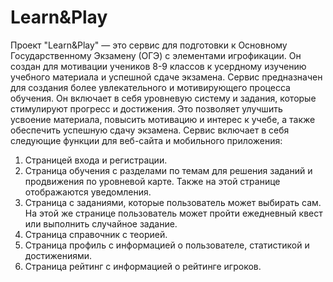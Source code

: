 # Learn&Play
Проект "Learn&Play" — это сервис для подготовки к Основному Государственному Экзамену (ОГЭ) с элементами игрофикации. Он создан для мотивации учеников 8-9 классов к усердному изучению учебного материала и успешной сдаче экзамена. Сервис предназначен для создания более увлекательного и мотивирующего процесса обучения. Он включает в себя уровневую систему и задания, которые стимулируют прогресс и достижения. Это позволяет улучшить усвоение материала, повысить мотивацию и интерес к учебе, а также обеспечить успешную сдачу экзамена. Сервис включает в себя следующие функции для веб-сайта и мобильного приложения: 
1.	Страницей входа и регистрации.
2.	Страница обучения с разделами по темам для решения заданий и продвижения по уровневой карте. Также на этой странице отображаются уведомления.
3.	Страница с заданиями, которые пользователь может выбирать сам. На этой же странице пользователь может пройти ежедневный квест или выполнить случайное задание.
4.	Страница справочник с теорией.
5.	Страница профиль с информацией о пользователе, статистикой и достижениями.
6.	Страница рейтинг с информацией о рейтинге игроков.
